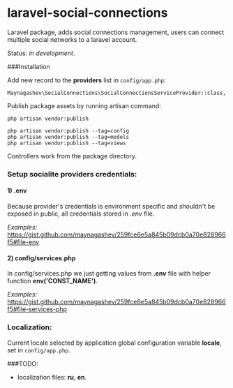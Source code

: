 # laravel-social-connections
Laravel package, adds social connections management, users can connect
multiple social networks to a laravel account.

Status: *in development*.


###Installation

Add new record to the **providers** list in `config/app.php`:

`Maynagashev\SocialConnections\SocialConnectionsServiceProvider::class,`

Publish package assets by running artisan command:

`php artisan vendor:publish`

    php artisan vendor:publish --tag=config
    php artisan vendor:publish --tag=models
    php artisan vendor:publish --tag=views

Controllers work from the package directory.



### Setup socialite providers credentials:
 
#### 1) **.env**

Because provider's credentials is environment specific and shouldn't be exposed in public, 
all credentials stored in _.env_ file.
 
_Examples:_ https://gist.github.com/maynagashev/259fce6e5a845b09dcb0a70e828966f5#file-env

 
#### 2) **config/services.php**

In config/services.php we just getting values from **.env** file with helper function **env('CONST_NAME')**.

_Examples:_ https://gist.github.com/maynagashev/259fce6e5a845b09dcb0a70e828966f5#file-services-php


### Localization:

Current locale selected by application global configuration variable **locale**, set in `config/app.php`.

###TODO:

- localization files: **ru**, **en**. 




